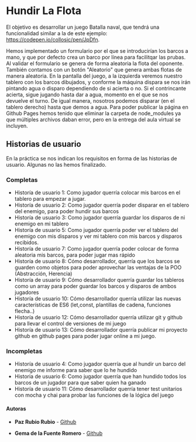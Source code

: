 # Hundir La Flota

El objetivo es desarrollar un juego Batalla naval, que tendrá una funcionalidad similar a la de este ejemplo: https://codepen.io/collosic/pen/JpDfn.

Hemos implementado un formulario por el que se introducirían los barcos a mano, y que por defecto crea un barco por línea para facilitqar las prubas. Al validar el formulario se genera de forma aleatoria la flota del oponente. También contamos con un botón "Aleatorio" que genera ambas flotas de manera aleatoria. En la pantalla del juego, a la izquierda veremos nuestro tablero con los barcos dibujados, y conforme la máquina dispara se nos irán pintando agua o disparo dependiendo de si acierta o no. Si el contrincante acierta, sigue jugando hasta dar a agua, momento en el que se nos devuelve el turno. De igual manera, nosotros podemos disparar (en el tablero derecho) hasta que demos a agua.
Para poder publicar la página en Github Pages hemos tenido que eliminar la carpeta de node_modules ya que múltiples archivos daban error, pero en la entrega del aula virtual se incluyen.

## Historias de usuario
En la práctica se nos indican los requisitos en forma de las historias de usuario. Algunas no las hemos finalizado.

### Completas
* Historía de usuario 1: Como jugador querría colocar mis barcos en el tablero para empezar a jugar.
* Historía de usuario 2: Como jugador querría poder disparar en el tablero del enemigo, para poder hundir sus barcos
* Historía de usuario 3: Como jugador querría guardar los disparos de ni enemigo en mi tablero
* Historía de usuario 5: Como jugador querría poder ver el tablero del enemigo con mis disparos y ver mi tablero con mis barcos y disparos recibidos.
* Historía de usuario 7: Como jugador querría poder colocar de forma aleatoria mis barcos, para poder jugar mas rápido
* Historía de usuario 8: Cómo desarrollador, querría que los barcos se guarden como objetos para poder aprovechar las ventajas de la POO (Abstracción, Herencia)
* Historía de usuario 9: Cómo desarrollador querría guardar los tableros como un array para poder guardar los barcos y disparos de ambos jugadores
* Historía de usuario 10: Cómo desarrollador querría utilizar las nuevas características de ES6 (let,const, plantillas de cadena, funciones flecha..) 
* Historía de usuario 12: Cómo desarrollador querría utilizar git y github para llevar el control de versiones de mi juego
* Historía de usuario 13: Cómo desarrollador querría publicar mi proyecto github en github pages para poder jugar online a mi juego.

### Incompletas
* Historía de usuario 4: Como jugador querría que al hundir un barco del enemigo me informe para saber que lo he hundido
* Historia de usuario 6: Como jugador querría que han hundido todos los barcos de un jugador para que saber quien ha ganado
* Historía de usuario 11: Cómo desarrollador querría tener test unitarios con mocha y chai para probar las funciones de la lógica del juego 


#### Autoras

- **Paz Rubio Rubio** - [Github](https://github.com/PazRubio)

- **Gema de la Fuente Romero** - [Github](https://github.com/Gema-de-la-Fuente)

